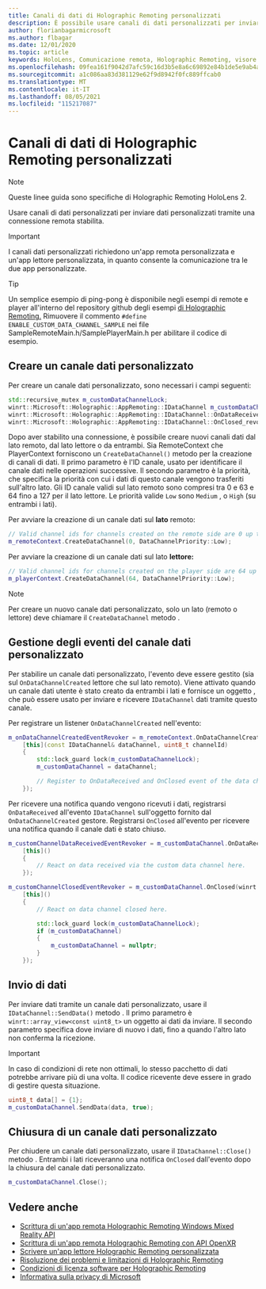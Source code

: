 ```yaml
---
title: Canali di dati di Holographic Remoting personalizzati
description: È possibile usare canali di dati personalizzati per inviare dati utente tramite la connessione holographic Remoting già stabilita.
author: florianbagarmicrosoft
ms.author: flbagar
ms.date: 12/01/2020
ms.topic: article
keywords: HoloLens, Comunicazione remota, Holographic Remoting, visore per realtà mista, visore windows mixed reality, visore per realtà virtuale, canali dati
ms.openlocfilehash: 09fea161f9042d7afc59c16d3b5e8a6c69892e84b1de5e9ab4a4808733b4f171
ms.sourcegitcommit: a1c086aa83d381129e62f9d8942f0fc889ffcab0
ms.translationtype: MT
ms.contentlocale: it-IT
ms.lasthandoff: 08/05/2021
ms.locfileid: "115217087"
---
```

# <a name="custom-holographic-remoting-data-channels"></a>Canali di dati di Holographic Remoting personalizzati

>[!NOTE]
>Queste linee guida sono specifiche di Holographic Remoting HoloLens 2.

Usare canali di dati personalizzati per inviare dati personalizzati tramite una connessione remota stabilita.

>[!IMPORTANT]
>I canali dati personalizzati richiedono un'app remota personalizzata e un'app lettore personalizzata, in quanto consente la comunicazione tra le due app personalizzate.

>[!TIP]
>Un semplice esempio di ping-pong è disponibile negli esempi di remote e player all'interno del repository github degli esempi [di Holographic Remoting.](https://github.com/microsoft/MixedReality-HolographicRemoting-Samples) Rimuovere il commento ```#define ENABLE_CUSTOM_DATA_CHANNEL_SAMPLE``` nei file SampleRemoteMain.h/SamplePlayerMain.h per abilitare il codice di esempio.


## <a name="create-a-custom-data-channel"></a>Creare un canale dati personalizzato


Per creare un canale dati personalizzato, sono necessari i campi seguenti:
```cpp
std::recursive_mutex m_customDataChannelLock;
winrt::Microsoft::Holographic::AppRemoting::IDataChannel m_customDataChannel = nullptr;
winrt::Microsoft::Holographic::AppRemoting::IDataChannel::OnDataReceived_revoker m_customChannelDataReceivedEventRevoker;
winrt::Microsoft::Holographic::AppRemoting::IDataChannel::OnClosed_revoker m_customChannelClosedEventRevoker;
```

Dopo aver stabilito una connessione, è possibile creare nuovi canali dati dal lato remoto, dal lato lettore o da entrambi. Sia RemoteContext che PlayerContext forniscono un ```CreateDataChannel()``` metodo per la creazione di canali di dati. Il primo parametro è l'ID canale, usato per identificare il canale dati nelle operazioni successive. Il secondo parametro è la priorità, che specifica la priorità con cui i dati di questo canale vengono trasferiti sull'altro lato. Gli ID canale validi sul lato remoto sono compresi tra 0 e 63 e 64 fino a 127 per il lato lettore. Le priorità valide ```Low``` sono ```Medium``` , o ```High``` (su entrambi i lati).

Per avviare la creazione di un canale dati sul **lato** remoto:
```cpp
// Valid channel ids for channels created on the remote side are 0 up to and including 63
m_remoteContext.CreateDataChannel(0, DataChannelPriority::Low);
```

Per avviare la creazione di un canale dati sul lato **lettore:**
```cpp
// Valid channel ids for channels created on the player side are 64 up to and including 127
m_playerContext.CreateDataChannel(64, DataChannelPriority::Low);
```

>[!NOTE]
>Per creare un nuovo canale dati personalizzato, solo un lato (remoto o lettore) deve chiamare il ```CreateDataChannel``` metodo .

## <a name="handling-custom-data-channel-events"></a>Gestione degli eventi del canale dati personalizzato

Per stabilire un canale dati personalizzato, l'evento deve essere gestito (sia sul ```OnDataChannelCreated``` lettore che sul lato remoto). Viene attivato quando un canale dati utente è stato creato da entrambi i lati e fornisce un oggetto , che può essere usato per inviare e ricevere ```IDataChannel``` dati tramite questo canale.

Per registrare un listener ```OnDataChannelCreated``` nell'evento:
```cpp
m_onDataChannelCreatedEventRevoker = m_remoteContext.OnDataChannelCreated(winrt::auto_revoke,
    [this](const IDataChannel& dataChannel, uint8_t channelId)
    {
        std::lock_guard lock(m_customDataChannelLock);
        m_customDataChannel = dataChannel;

        // Register to OnDataReceived and OnClosed event of the data channel here, see below...
    });
```

Per ricevere una notifica quando vengono ricevuti i dati, registrarsi ```OnDataReceived``` all'evento ```IDataChannel``` sull'oggetto fornito dal ```OnDataChannelCreated``` gestore. Registrarsi ```OnClosed``` all'evento per ricevere una notifica quando il canale dati è stato chiuso.

```cpp
m_customChannelDataReceivedEventRevoker = m_customDataChannel.OnDataReceived(winrt::auto_revoke, 
    [this]()
    {
        // React on data received via the custom data channel here.
    });

m_customChannelClosedEventRevoker = m_customDataChannel.OnClosed(winrt::auto_revoke,
    [this]()
    {
        // React on data channel closed here.

        std::lock_guard lock(m_customDataChannelLock);
        if (m_customDataChannel)
        {
            m_customDataChannel = nullptr;
        }
    });
```

## <a name="sending-data"></a>Invio di dati

Per inviare dati tramite un canale dati personalizzato, usare il ```IDataChannel::SendData()``` metodo . Il primo parametro è ```winrt::array_view<const uint8_t>``` un oggetto ai dati da inviare. Il secondo parametro specifica dove inviare di nuovo i dati, fino a quando l'altro lato non conferma la ricezione. 

>[!IMPORTANT]
>In caso di condizioni di rete non ottimali, lo stesso pacchetto di dati potrebbe arrivare più di una volta. Il codice ricevente deve essere in grado di gestire questa situazione.

```cpp
uint8_t data[] = {1};
m_customDataChannel.SendData(data, true);
```

## <a name="closing-a-custom-data-channel"></a>Chiusura di un canale dati personalizzato

Per chiudere un canale dati personalizzato, usare il ```IDataChannel::Close()``` metodo . Entrambi i lati riceveranno una notifica ```OnClosed``` dall'evento dopo la chiusura del canale dati personalizzato.

```cpp
m_customDataChannel.Close();
```

## <a name="see-also"></a>Vedere anche
* [Scrittura di un'app remota Holographic Remoting Windows Mixed Reality API](holographic-remoting-create-remote-wmr.md)
* [Scrittura di un'app remota Holographic Remoting con API OpenXR](holographic-remoting-create-remote-openxr.md)
* [Scrivere un'app lettore Holographic Remoting personalizzata](holographic-remoting-create-player.md)
* [Risoluzione dei problemi e limitazioni di Holographic Remoting](holographic-remoting-troubleshooting.md)
* [Condizioni di licenza software per Holographic Remoting](/legal/mixed-reality/microsoft-holographic-remoting-software-license-terms)
* [Informativa sulla privacy di Microsoft](https://go.microsoft.com/fwlink/?LinkId=521839)